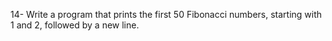 14- Write a program that prints the first 50 Fibonacci numbers, starting with 1 and 2, followed by a new line.
